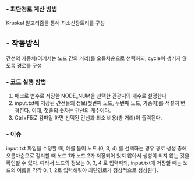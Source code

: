 ### - 최단경로 계산 방법
Kruskal 알고리즘을 통해 최소신장트리를 구성

## - 작동방식
간선의 가중치(여기서는 노드 간의 거리)를 오름차순으로 선택하되, cycle이 생기지 않도록 경로를 구성

### - 코드 실행 방법
1. 매크로 변수로 저장한 NODE_NUM을 선택한 관광지의 개수로 설정한다
2. input.txt에 저장된 간선들의 정보(첫번째 노드, 두번째 노드, 가중치)를 적절히 변경한다. 이때, 첫줄의 숫자는 간선의 개수이다.
3. Ctrl+F5로 컴파일 하면 선택된 간선과 최소 비용(총 거리)이 출력된다.


### - 이슈
input.txt 파일을 수정할 때, 예를 들어 노드 (0, 3, 4) 를 선택하는 경우 경로 생성 중에 오름차순으로 정리할 때 노드 1과 노드 2가 저장되어 있지 않아서 생성이 되지 않는 것을 확인할 수 있다. 따라서 노드의 정보는 0, 3, 4 로 입력하되, input.txt에 저장할 때는 노드의 이름을 각각 0, 1, 2로 입력해줘야 최단경로가 정상적으로 생성된다.